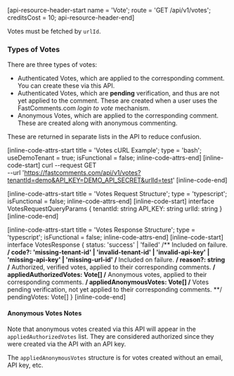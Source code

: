 [api-resource-header-start name = 'Vote'; route = 'GET /api/v1/votes'; creditsCost = 10; api-resource-header-end]

Votes must be fetched by `urlId`.

### Types of Votes

There are three types of votes:

- Authenticated Votes, which are applied to the corresponding comment. You can create these via this API.
- Authenticated Votes, which are **pending** verification, and thus are not yet applied to the comment. These are created when a user uses the FastComments.com *login to vote* mechanism.
- Anonymous Votes, which are applied to the corresponding comment. These are created along with anonymous commenting.

These are returned in separate lists in the API to reduce confusion.

[inline-code-attrs-start title = 'Votes cURL Example'; type = 'bash'; useDemoTenant = true; isFunctional = false; inline-code-attrs-end]
[inline-code-start]
curl --request GET \
  --url 'https://fastcomments.com/api/v1/votes?tenantId=demo&API_KEY=DEMO_API_SECRET&urlId=test'
[inline-code-end]

[inline-code-attrs-start title = 'Votes Request Structure'; type = 'typescript'; isFunctional = false; inline-code-attrs-end]
[inline-code-start]
interface VotesRequestQueryParams {
    tenantId: string
    API_KEY: string
    urlId: string
}
[inline-code-end]

[inline-code-attrs-start title = 'Votes Response Structure'; type = 'typescript'; isFunctional = false; inline-code-attrs-end]
[inline-code-start]
interface VotesResponse {
    status: 'success' | 'failed'
    /** Included on failure. **/
    code?: 'missing-tenant-id' | 'invalid-tenant-id' | 'invalid-api-key' | 'missing-api-key' | 'missing-url-id'
    /** Included on failure. **/
    reason?: string
    /** Authorized, verified votes, applied to their corresponding comments. **/
    appliedAuthorizedVotes: Vote[]
    /** Anonymous votes, applied to their corresponding comments. **/
    appliedAnonymousVotes: Vote[]
    /** Votes pending verification, not yet applied to their corresponding comments. **/
    pendingVotes: Vote[]
}
[inline-code-end]

#### Anonymous Votes Notes

Note that anonymous votes created via this API will appear in the `appliedAuthorizedVotes` list. They are considered authorized since they were created via the API with an API key.

The `appliedAnonymousVotes` structure is for votes created without an email, API key, etc.

